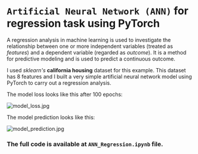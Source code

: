# `Artificial Neural Network (ANN)` for regression task using PyTorch

A regression analysis in machine learning is used to investigate the relationship between one or more independent variables (treated as _features_) and a dependent variable (regarded as _outcome_). It is a method for predictive modeling and is used to predict a continuous outcome.

I used _sklearn's_ __california housing__ dataset for this example. This dataset has 8 features and I built a very simple artificial neural network model using PyTorch to carry out a regression analysis.

The model loss looks like this after 100 epochs:

![model_loss.jpg](https://github.com/randomaccess2023/MG2023/blob/main/Video%2074/model_loss.jpg "model_loss.jpg")

The model prediction looks like this:

![model_prediction.jpg](https://github.com/randomaccess2023/MG2023/blob/main/Video%2074/model_prediction.jpg "model_prediction.jpg")

### The full code is available at `ANN_Regression.ipynb` file.
